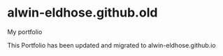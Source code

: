 # alwin-eldhose.github.old
My portfolio

This Portfolio has been updated and migrated to alwin-eldhose.github.io
